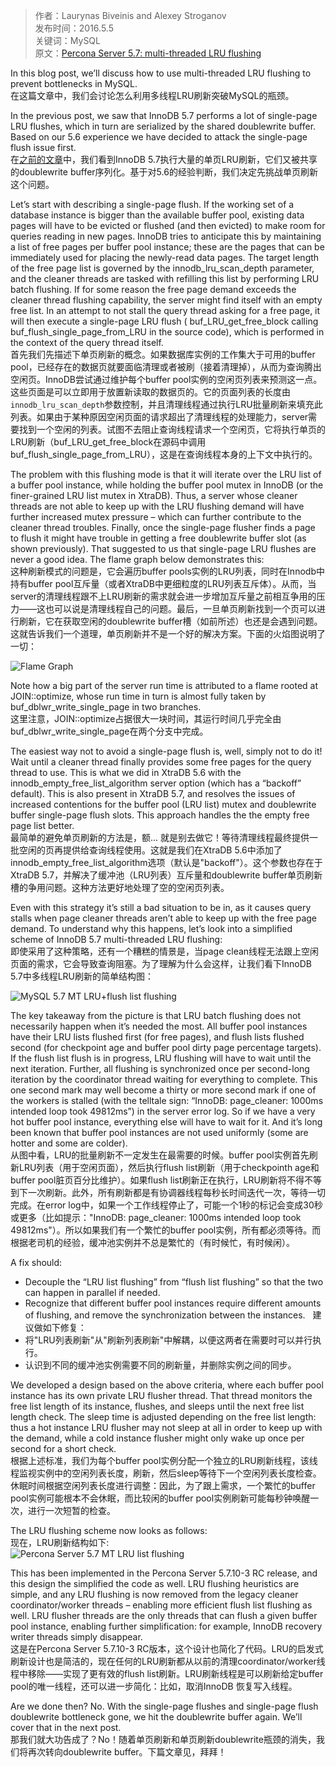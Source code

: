 > 作者：Laurynas Biveinis and Alexey Stroganov    
> 发布时间：2016.5.5    
> 关键词：MySQL   
> 原文：[Percona Server 5.7: multi-threaded LRU flushing](https://www.percona.com/blog/2016/05/05/percona-server-5-7-multi-threaded-lru-flushing/)  

In this blog post, we’ll discuss how to use multi-threaded LRU flushing to prevent bottlenecks in MySQL.  
在这篇文章中，我们会讨论怎么利用多线程LRU刷新突破MySQL的瓶颈。

In the previous post, we saw that InnoDB 5.7 performs a lot of single-page LRU flushes, which in turn are serialized by the shared doublewrite buffer. Based on our 5.6 experience we have decided to attack the single-page flush issue first.  
在[之前的文章](https://www.percona.com/blog/?p=34372)中，我们看到InnoDB 5.7执行大量的单页LRU刷新，它们又被共享的doublewrite buffer序列化。基于对5.6的经验判断，我们决定先挑战单页刷新这个问题。

Let’s start with describing a single-page flush. If the working set of a database instance is bigger than the available buffer pool, existing data pages will have to be evicted or flushed (and then evicted) to make room for queries reading in new pages. InnoDB tries to anticipate this by maintaining a list of free pages per buffer pool instance; these are the pages that can be immediately used for placing the newly-read data pages. The target length of the free page list is governed by the innodb_lru_scan_depth parameter, and the cleaner threads are tasked with refilling this list by performing LRU batch flushing. If for some reason the free page demand exceeds the cleaner thread flushing capability, the server might find itself with an empty free list. In an attempt to not stall the query thread asking for a free page, it will then execute a single-page LRU flush ( buf_LRU_get_free_block calling buf_flush_single_page_from_LRU in the source code), which is performed in the context of the query thread itself.  
首先我们先描述下单页刷新的概念。如果数据库实例的工作集大于可用的buffer pool，已经存在的数据页就要面临清理或者被刷（接着清理掉），从而为查询腾出空闲页。InnoDB尝试通过维护每个buffer pool实例的空闲页列表来预测这一点。这些页面是可以立即用于放置新读取的数据页的。它的页面列表的长度由`innodb_lru_scan_depth`参数控制，并且清理线程通过执行LRU批量刷新来填充此列表。如果由于某种原因空闲页面的请求超出了清理线程的处理能力，server需要找到一个空闲的列表。试图不去阻止查询线程请求一个空闲页，它将执行单页的LRU刷新（buf_LRU_get_free_block在源码中调用buf_flush_single_page_from_LRU），这是在查询线程本身的上下文中执行的。  

The problem with this flushing mode is that it will iterate over the LRU list of a buffer pool instance, while holding the buffer pool mutex in InnoDB (or the finer-grained LRU list mutex in XtraDB). Thus, a server whose cleaner threads are not able to keep up with the LRU flushing demand will have further increased mutex pressure – which can further contribute to the cleaner thread troubles. Finally, once the single-page flusher finds a page to flush it might have trouble in getting a free doublewrite buffer slot (as shown previously). That suggested to us that single-page LRU flushes are never a good idea.  The flame graph below demonstrates this:  
这种刷新模式的问题是，它会遍历buffer pools实例的LRU列表，同时在Innodb中持有buffer pool互斥量（或者XtraDB中更细粒度的LRU列表互斥体）。从而，当server的清理线程跟不上LRU刷新的需求就会进一步增加互斥量之前相互争用的压力——这也可以说是清理线程自己的问题。最后，一旦单页刷新找到一个页可以进行刷新，它在获取空闲的doublewrite buffer槽（如前所述）也还是会遇到问题。这就告诉我们一个道理，单页刷新并不是一个好的解决方案。下面的火焰图说明了一切：

![Flame Graph](https://www.percona.com/blog/wp-content/uploads/2016/03/512.io_.conc0_.svg)

Note how a big part of the server run time is attributed to a flame rooted at JOIN::optimize, whose run time in turn is almost fully taken by buf_dblwr_write_single_page in two branches.  
这里注意，JOIN::optimize占据很大一块时间，其运行时间几乎完全由buf_dblwr_write_single_page在两个分支中完成。

The easiest way not to avoid a single-page flush is, well, simply not to do it! Wait until a cleaner thread finally provides some free pages for the query thread to use. This is what we did in XtraDB 5.6 with the innodb_empty_free_list_algorithm server option (which has a “backoff” default). This is also present in XtraDB 5.7, and resolves the issues of increased contentions for the buffer pool (LRU list) mutex and doublewrite buffer single-page flush slots. This approach handles the the empty free page list better.  
最简单的避免单页刷新的方法是，额... 就是别去做它！等待清理线程最终提供一批空闲的页再提供给查询线程使用。这就是我们在XtraDB 5.6中添加了innodb_empty_free_list_algorithm选项（默认是"backoff"）。这个参数也存在于XtraDB 5.7，并解决了缓冲池（LRU列表）互斥量和doublewrite buffer单页刷新槽的争用问题。这种方法更好地处理了空的空闲页列表。

Even with this strategy it’s still a bad situation to be in, as it causes query stalls when page cleaner threads aren’t able to keep up with the free page demand. To understand why this happens, let’s look into a simplified scheme of InnoDB 5.7 multi-threaded LRU flushing:  
即使采用了这种策略，还有一个糟糕的情景是，当page clean线程无法跟上空闲页面的需求，它会导致查询阻塞。为了理解为什么会这样，让我们看下InnoDB 5.7中多线程LRU刷新的简单结构图：

![MySQL 5.7 MT LRU+flush list flushing](https://www.percona.com/blog/wp-content/uploads/2016/03/MySQL-MT-flushing-cropped.png)

The key takeaway from the picture is that LRU batch flushing does not necessarily happen when it’s needed the most. All buffer pool instances have their LRU lists flushed first (for free pages), and flush lists flushed second (for checkpoint age and buffer pool dirty page percentage targets). If the flush list flush is in progress, LRU flushing will have to wait until the next iteration. Further, all flushing is synchronized once per second-long iteration by the coordinator thread waiting for everything to complete. This one second mark may well become a thirty or more second mark if one of the workers is stalled (with the telltale sign: “InnoDB: page_cleaner: 1000ms intended loop took 49812ms”) in the server error log. So if we have a very hot buffer pool instance, everything else will have to wait for it. And it’s long been known that buffer pool instances are not used uniformly (some are hotter and some are colder).  
从图中看，LRU的批量刷新不一定发生在最需要的时候。buffer pool实例首先刷新LRU列表（用于空闲页面），然后执行flush list刷新（用于checkpointh age和buffer pool脏页百分比维护）。如果flush list刷新正在执行，LRU刷新将不得不等到下一次刷新。此外，所有刷新都是有协调器线程每秒长时间迭代一次，等待一切完成。在error log中，如果一个工作线程停止了，可能一个1秒的标记会变成30秒或更多（比如提示："InnoDB: page_cleaner: 1000ms intended loop took 49812ms"）。所以如果我们有一个繁忙的buffer pool实例，所有都必须等待。而根据老司机的经验，缓冲池实例并不总是繁忙的（有时候忙，有时候闲）。

A fix should:  

* Decouple the “LRU list flushing” from “flush list flushing” so that the two can happen in parallel if needed.   
* Recognize that different buffer pool instances require different amounts of flushing, and remove the synchronization between the instances.   
建议做如下修复：
* 将"LRU列表刷新"从"刷新列表刷新"中解耦，以便这两者在需要时可以并行执行。
* 认识到不同的缓冲池实例需要不同的刷新量，并删除实例之间的同步。

We developed a design based on the above criteria, where each buffer pool instance has its own private LRU flusher thread. That thread monitors the free list length of its instance, flushes, and sleeps until the next free list length check. The sleep time is adjusted depending on the free list length: thus a hot instance LRU flusher may not sleep at all in order to keep up with the demand, while a cold instance flusher might only wake up once per second for a short check.  
根据上述标准，我们为每个buffer pool实例分配一个独立的LRU刷新线程，该线程监视实例中的空闲列表长度，刷新，然后sleep等待下一个空闲列表长度检查。休眠时间根据空闲列表长度进行调整：因此，为了跟上需求，一个繁忙的buffer pool实例可能根本不会休眠，而比较闲的buffer pool实例刷新可能每秒钟唤醒一次，进行一次短暂的检查。

The LRU flushing scheme now looks as follows:  
现在，LRU刷新结构如下:  
![Percona Server 5.7 MT LRU list flushing](https://www.percona.com/blog/wp-content/uploads/2016/03/Untitled-drawing-12.png)

This has been implemented in the Percona Server 5.7.10-3 RC release, and this design the simplified the code as well. LRU flushing heuristics are simple, and any LRU flushing is now removed from the legacy cleaner coordinator/worker threads – enabling more efficient flush list flushing as well. LRU flusher threads are the only threads that can flush a given buffer pool instance, enabling further simplification: for example, InnoDB recovery writer threads simply disappear.  
这是在Percona Server 5.7.10-3 RC版本，这个设计也简化了代码。LRU的启发式刷新设计也是简洁的，现在任何的LRU刷新都从以前的清理coordinator/worker线程中移除——实现了更有效的flush list刷新。LRU刷新线程是可以刷新给定buffer pool的唯一线程，还可以进一步简化：比如，取消InnoDB 恢复写入线程。

Are we done then? No. With the single-page flushes and single-page flush doublewrite bottleneck gone, we hit the doublewrite buffer again. We’ll cover that in the next post.  
那我们就大功告成了？No！随着单页刷新和单页刷新doublewrite瓶颈的消失，我们将再次转向doublewrite buffer。下篇文章见，拜拜！

